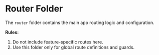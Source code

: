 # Router Folder

The `router` folder contains the main app routing logic and configuration.

**Rules:**

1. Do not include feature-specific routes here.
2. Use this folder only for global route definitions and guards.
